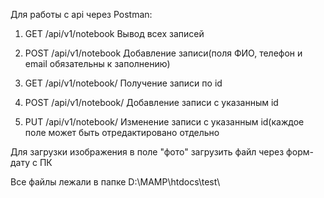 Для работы с api через Postman:
  1. GET /api/v1/notebook
      Вывод всех записей

  2. POST /api/v1/notebook
      Добавление записи(поля ФИО, телефон и email обязательны к заполнению)

  3. GET /api/v1/notebook/<id>
      Получение записи по id

  4. POST /api/v1/notebook/<id>
      Добавление записи с указанным id

  5. PUT /api/v1/notebook/<id>
      Изменение записи с указанным id(каждое поле может быть отредактировано отдельно

  Для загрузки изображения в поле "фото" загрузить файл через форм-дату с ПК
  
  Все файлы лежали в папке D:\MAMP\htdocs\test\
